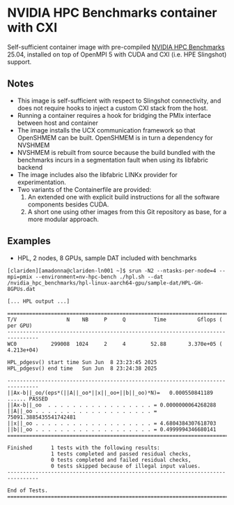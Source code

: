 # NVIDIA HPC Benchmarks container with CXI

Self-sufficient container image with pre-compiled [NVIDIA HPC Benchmarks](https://developer.nvidia.com/nvidia-hpc-benchmarks-downloads) 25.04, installed on top of OpenMPI 5 with CUDA and CXI (i.e. HPE Slingshot) support.

## Notes

- This image is self-sufficient with respect to Slingshot connectivity, and does not require hooks to inject a custom CXI stack from the host.
- Running a container requires a hook for bridging the PMIx interface between host and container
- The image installs the UCX communication framework so that OpenSHMEM can be built. OpenSHMEM is in turn a dependency for NVSHMEM
- NVSHMEM is rebuilt from source because the build bundled with the benchmarks incurs in a segmentation fault when using its libfabric backend
- The image includes also the libfabric LINKx provider for experimentation.
- Two variants of the Containerfile are provided:
    1. An extended one with explicit build instructions for all the software components besides CUDA.
    2. A short one using other images from this Git repository as base, for a more modular approach.


## Examples

- HPL, 2 nodes, 8 GPUs, sample DAT included with benchmarks
```
[clariden][amadonna@clariden-ln001 ~]$ srun -N2 --ntasks-per-node=4 --mpi=pmix --environment=nv-hpc-bench ./hpl.sh --dat /nvidia_hpc_benchmarks/hpl-linux-aarch64-gpu/sample-dat/HPL-GH-8GPUs.dat

[... HPL output ...]

================================================================================
T/V                N    NB     P     Q         Time          Gflops (   per GPU)
--------------------------------------------------------------------------------
WC0           299008  1024     2     4        52.88       3.370e+05 ( 4.213e+04)

HPL_pdgesv() start time Sun Jun  8 23:23:45 2025
HPL_pdgesv() end time   Sun Jun  8 23:24:38 2025

--------------------------------------------------------------------------------
||Ax-b||_oo/(eps*(||A||_oo*||x||_oo+||b||_oo)*N)=   0.000550841189 ...... PASSED
||Ax-b||_oo  . . . . . . . . . . . . . . . . . = 0.0000000064268288
||A||_oo . . . . . . . . . . . . . . . . . . . = 75091.3885435541742481
||x||_oo . . . . . . . . . . . . . . . . . . . = 4.6804384307618703
||b||_oo . . . . . . . . . . . . . . . . . . . = 0.4999994346680141
================================================================================

Finished      1 tests with the following results:
              1 tests completed and passed residual checks,
              0 tests completed and failed residual checks,
              0 tests skipped because of illegal input values.
--------------------------------------------------------------------------------

End of Tests.
================================================================================

```
